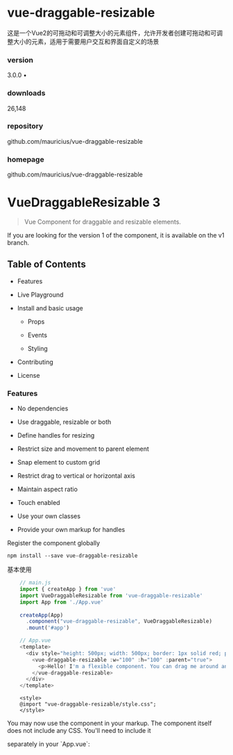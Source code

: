 # vue-draggable-resizable

这是一个Vue2的可拖动和可调整大小的元素组件，‌允许开发者创建可拖动和可调整大小的元素，‌适用于需要用户交互和界面自定义的场景

### version

3.0.0 •

### downloads

26,148

### repository

github.com/mauricius/vue-draggable-resizable

### homepage

github.com/mauricius/vue-draggable-resizable

# VueDraggableResizable 3

> Vue Component for draggable and resizable elements.

If you are looking for the version 1 of the component, it is available on the
v1 branch.

## Table of Contents

* Features

* Live Playground

* Install and basic usage

  * Props

  * Events

  * Styling

* Contributing

* License

### Features

* No dependencies

* Use draggable, resizable or both

* Define handles for resizing

* Restrict size and movement to parent element

* Snap element to custom grid

* Restrict drag to vertical or horizontal axis

* Maintain aspect ratio

* Touch enabled

* Use your own classes

* Provide your own markup for handles

Register the component globally

```text
npm install --save vue-draggable-resizable
```

基本使用

```javascript
​    // main.js
​    import { createApp } from 'vue'
​    import VueDraggableResizable from 'vue-draggable-resizable'
​    import App from './App.vue'
​    
​    createApp(App)
​      .component("vue-draggable-resizable", VueDraggableResizable)
​      .mount('#app')
```

```javascript
    // App.vue
    <template>
      <div style="height: 500px; width: 500px; border: 1px solid red; position: relative;">
        <vue-draggable-resizable :w="100" :h="100" :parent="true">
          <p>Hello! I'm a flexible component. You can drag me around and you can resize me.</p>
        </vue-draggable-resizable>
      </div>
    </template>
```

```text
    <style>
    @import "vue-draggable-resizable/style.css";
    </style>
```

You may now use the component in your markup. The component itself does not include any CSS. You'll need to include it

separately in your \`App.vue\`:

​

​


